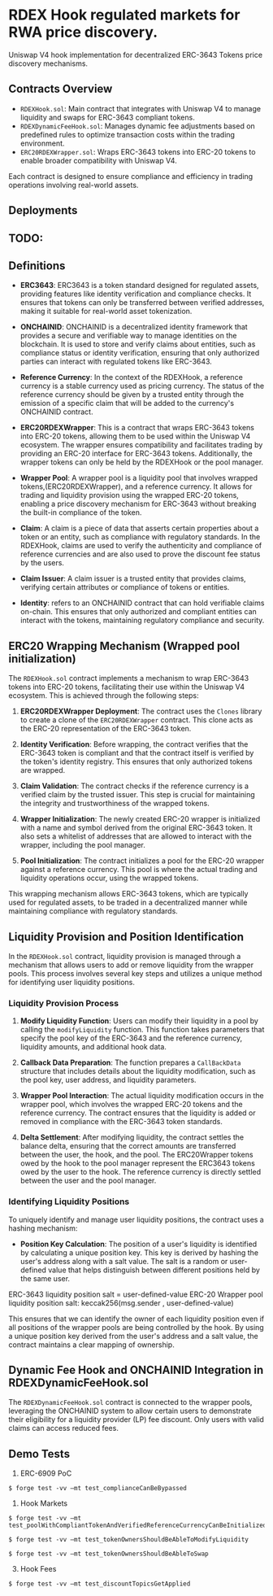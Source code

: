 # RDEX Hook regulated markets for RWA price discovery.
Uniswap V4 hook implementation for decentralized ERC-3643 Tokens price discovery mechanisms.

## Contracts Overview
- `RDEXHook.sol`: Main contract that integrates with Uniswap V4 to manage liquidity and swaps for ERC-3643 compliant tokens.
- `RDEXDynamicFeeHook.sol`: Manages dynamic fee adjustments based on predefined rules to optimize transaction costs within the trading environment.
- `ERC20RDEXWrapper.sol`: Wraps ERC-3643 tokens into ERC-20 tokens to enable broader compatibility with Uniswap V4.

Each contract is designed to ensure compliance and efficiency in trading operations involving real-world assets.

## Deployments 
## TODO:

## Definitions

- **ERC3643**: ERC3643 is a token standard designed for regulated assets, providing features like identity verification and compliance checks. It ensures that tokens can only be transferred between verified addresses, making it suitable for real-world asset tokenization.

- **ONCHAINID**: ONCHAINID is a decentralized identity framework that provides a secure and verifiable way to manage identities on the blockchain. It is used to store and verify claims about entities, such as compliance status or identity verification, ensuring that only authorized parties can interact with regulated tokens like ERC-3643.

- **Reference Currency**: In the context of the RDEXHook, a reference currency is a stable currency used as pricing currency. The status of the reference currency should be given by a trusted entity through the emission of a specific claim that will be added to the currency's ONCHAINID contract.

- **ERC20RDEXWrapper**: This is a contract that wraps ERC-3643 tokens into ERC-20 tokens, allowing them to be used within the Uniswap V4 ecosystem. The wrapper ensures compatibility and facilitates trading by providing an ERC-20 interface for ERC-3643 tokens. Additionally, the wrapper tokens can only be held by the RDEXHook or the pool manager.

- **Wrapper Pool**: A wrapper pool is a liquidity pool that involves wrapped tokens,(ERC20RDEXWrapper), and a reference currency. It allows for trading and liquidity provision using the wrapped ERC-20 tokens, enabling a price discovery mechanism for ERC-3643 without breaking the built-in compliance of the token.

- **Claim**: A claim is a piece of data that asserts certain properties about a token or an entity, such as compliance with regulatory standards. In the RDEXHook, claims are used to verify the authenticity and compliance of reference currencies and are also used to prove the discount fee status by the users.

- **Claim Issuer**: A claim issuer is a trusted entity that provides claims, verifying certain attributes or compliance of tokens or entities.

- **Identity**: refers to an ONCHAINID contract that can hold verifiable claims on-chain. This ensures that only authorized and compliant entities can interact with the tokens, maintaining regulatory compliance and security.



## ERC20 Wrapping Mechanism (Wrapped pool initialization)

The `RDEXHook.sol` contract implements a mechanism to wrap ERC-3643 tokens into ERC-20 tokens, facilitating their use within the Uniswap V4 ecosystem. This is achieved through the following steps:

1. **ERC20RDEXWrapper Deployment**: The contract uses the `Clones` library to create a clone of the `ERC20RDEXWrapper` contract. This clone acts as the ERC-20 representation of the ERC-3643 token.

2. **Identity Verification**: Before wrapping, the contract verifies that the ERC-3643 token is compliant and that the contract itself is verified by the token's identity registry. This ensures that only authorized tokens are wrapped.

3. **Claim Validation**: The contract checks if the reference currency is a verified claim by the trusted issuer. This step is crucial for maintaining the integrity and trustworthiness of the wrapped tokens.

4. **Wrapper Initialization**: The newly created ERC-20 wrapper is initialized with a name and symbol derived from the original ERC-3643 token. It also sets a whitelist of addresses that are allowed to interact with the wrapper, including the pool manager.

5. **Pool Initialization**: The contract initializes a pool for the ERC-20 wrapper against a reference currency. This pool is where the actual trading and liquidity operations occur, using the wrapped tokens.

This wrapping mechanism allows ERC-3643 tokens, which are typically used for regulated assets, to be traded in a decentralized manner while maintaining compliance with regulatory standards.


## Liquidity Provision and Position Identification

In the `RDEXHook.sol` contract, liquidity provision is managed through a mechanism that allows users to add or remove liquidity from the wrapper pools. This process involves several key steps and utilizes a unique method for identifying user liquidity positions.

### Liquidity Provision Process

1. **Modify Liquidity Function**: Users can modify their liquidity in a pool by calling the `modifyLiquidity` function. This function takes parameters that specify the pool key of the ERC-3643 and the reference currency, liquidity amounts, and additional hook data.

2. **Callback Data Preparation**: The function prepares a `CallBackData` structure that includes details about the liquidity modification, such as the pool key, user address, and liquidity parameters.

3. **Wrapper Pool Interaction**: The actual liquidity modification occurs in the wrapper pool, which involves the wrapped ERC-20 tokens and the reference currency. The contract ensures that the liquidity is added or removed in compliance with the ERC-3643 token standards.

4. **Delta Settlement**: After modifying liquidity, the contract settles the balance delta, ensuring that the correct amounts are transferred between the user, the hook, and the pool. The ERC20Wrapper tokens owed by the hook to the pool manager represent the ERC3643 tokens owed by the user to the hook. The reference currency is directly settled between the user and the pool manager.

### Identifying Liquidity Positions

To uniquely identify and manage user liquidity positions, the contract uses a hashing mechanism:

- **Position Key Calculation**: The position of a user's liquidity is identified by calculating a unique position key. This key is derived by hashing the user's address along with a salt value. The salt is a random or user-defined value that helps distinguish between different positions held by the same user.

ERC-3643 liquidity position salt = user-defined-value
ERC-20 Wrapper pool liquidity position salt:  keccak256(msg.sender , user-defined-value)

This ensures that we can identify the owner of each liquidity position even if all positions of the wrapper pools are being controlled by the hook. By using a unique position key derived from the user's address and a salt value, the contract maintains a clear mapping of ownership.


## Dynamic Fee Hook and ONCHAINID Integration in RDEXDynamicFeeHook.sol

The `RDEXDynamicFeeHook.sol` contract is connected to the wrapper pools, leveraging the ONCHAINID system to allow certain users to demonstrate their eligibility for a liquidity provider (LP) fee discount.  Only users with valid claims can access reduced fees.


## Demo Tests

1. ERC-6909 PoC
   
```shell
$ forge test -vv —mt test_complianceCanBeBypassed
```

1. Hook Markets

```shell
$ forge test -vv —mt test_poolWithCompliantTokenAndVerifiedReferenceCurrencyCanBeInitialized
```

```shell
$ forge test -vv —mt test_tokenOwnersShouldBeAbleToModifyLiquidity
```

```shell
$ forge test -vv —mt test_tokenOwnersShouldBeAbleToSwap
```

3. Hook Fees
   
```shell
$ forge test -vv —mt test_discountTopicsGetApplied
```